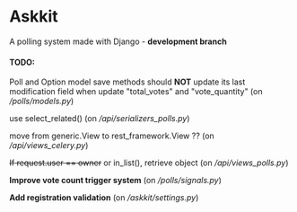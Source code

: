 # Askkit
A polling system made with Django - **development branch**

#### TODO:

Poll and Option model save methods should **NOT** update its last modification
field when update "total_votes" and "vote_quantity" (on */polls/models.py*)

use select_related() (on */api/serializers_polls.py*)

move from generic.View to rest_framework.View ?? (on */api/views_celery.py*)

~~If request.user == owner~~ or in_list(), retrieve object (on */api/views_polls.py*)

**Improve vote count trigger system** (on */polls/signals.py*)

**Add registration validation** (on */askkit/settings.py*)

